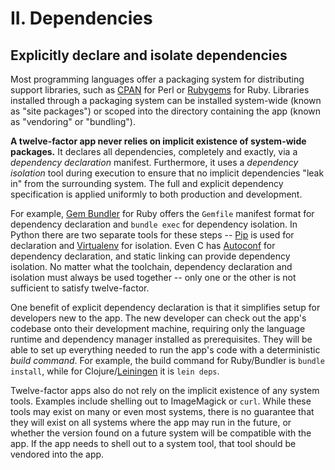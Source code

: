 # II. Dependencies

## Explicitly declare and isolate dependencies

Most programming languages offer a packaging system for distributing support libraries, such as [CPAN](http://www.cpan.org/) for Perl or [Rubygems](http://rubygems.org/) for Ruby. Libraries installed through a packaging system can be installed system-wide \(known as "site packages"\) or scoped into the directory containing the app \(known as "vendoring" or "bundling"\).

**A twelve-factor app never relies on implicit existence of system-wide packages.** It declares all dependencies, completely and exactly, via a _dependency declaration_ manifest. Furthermore, it uses a _dependency isolation_ tool during execution to ensure that no implicit dependencies "leak in" from the surrounding system. The full and explicit dependency specification is applied uniformly to both production and development.

For example, [Gem Bundler](http://gembundler.com/) for Ruby offers the `Gemfile` manifest format for dependency declaration and `bundle exec` for dependency isolation. In Python there are two separate tools for these steps -- [Pip](http://www.pip-installer.org/en/latest/) is used for declaration and [Virtualenv](http://www.virtualenv.org/en/latest/) for isolation. Even C has [Autoconf](http://www.gnu.org/s/autoconf/) for dependency declaration, and static linking can provide dependency isolation. No matter what the toolchain, dependency declaration and isolation must always be used together -- only one or the other is not sufficient to satisfy twelve-factor.

One benefit of explicit dependency declaration is that it simplifies setup for developers new to the app. The new developer can check out the app's codebase onto their development machine, requiring only the language runtime and dependency manager installed as prerequisites. They will be able to set up everything needed to run the app's code with a deterministic _build command_. For example, the build command for Ruby/Bundler is `bundle install`, while for Clojure/[Leiningen](https://github.com/technomancy/leiningen#readme) it is `lein deps`.

Twelve-factor apps also do not rely on the implicit existence of any system tools. Examples include shelling out to ImageMagick or `curl`. While these tools may exist on many or even most systems, there is no guarantee that they will exist on all systems where the app may run in the future, or whether the version found on a future system will be compatible with the app. If the app needs to shell out to a system tool, that tool should be vendored into the app.


